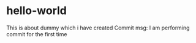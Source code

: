 # hello-world
This is about dummy which i have created
Commit msg: I am performing commit for the first time
